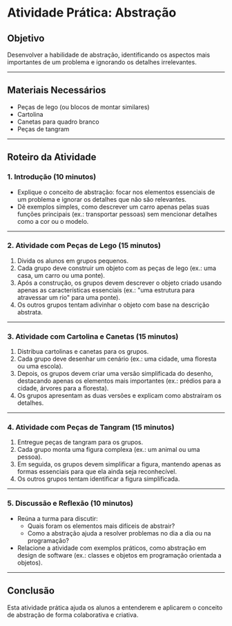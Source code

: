 # Atividade Prática: Abstração

## Objetivo
Desenvolver a habilidade de abstração, identificando os aspectos mais importantes de um problema e ignorando os detalhes irrelevantes.

---

## Materiais Necessários
- Peças de lego (ou blocos de montar similares)
- Cartolina
- Canetas para quadro branco
- Peças de tangram

---

## Roteiro da Atividade

### 1. Introdução (10 minutos)
- Explique o conceito de abstração: focar nos elementos essenciais de um problema e ignorar os detalhes que não são relevantes.
- Dê exemplos simples, como descrever um carro apenas pelas suas funções principais (ex.: transportar pessoas) sem mencionar detalhes como a cor ou o modelo.

---

### 2. Atividade com Peças de Lego (15 minutos)
1. Divida os alunos em grupos pequenos.
2. Cada grupo deve construir um objeto com as peças de lego (ex.: uma casa, um carro ou uma ponte).
3. Após a construção, os grupos devem descrever o objeto criado usando apenas as características essenciais (ex.: "uma estrutura para atravessar um rio" para uma ponte).
4. Os outros grupos tentam adivinhar o objeto com base na descrição abstrata.

---

### 3. Atividade com Cartolina e Canetas (15 minutos)
1. Distribua cartolinas e canetas para os grupos.
2. Cada grupo deve desenhar um cenário (ex.: uma cidade, uma floresta ou uma escola).
3. Depois, os grupos devem criar uma versão simplificada do desenho, destacando apenas os elementos mais importantes (ex.: prédios para a cidade, árvores para a floresta).
4. Os grupos apresentam as duas versões e explicam como abstraíram os detalhes.

---

### 4. Atividade com Peças de Tangram (15 minutos)
1. Entregue peças de tangram para os grupos.
2. Cada grupo monta uma figura complexa (ex.: um animal ou uma pessoa).
3. Em seguida, os grupos devem simplificar a figura, mantendo apenas as formas essenciais para que ela ainda seja reconhecível.
4. Os outros grupos tentam identificar a figura simplificada.

---

### 5. Discussão e Reflexão (10 minutos)
- Reúna a turma para discutir:
  - Quais foram os elementos mais difíceis de abstrair?
  - Como a abstração ajuda a resolver problemas no dia a dia ou na programação?
- Relacione a atividade com exemplos práticos, como abstração em design de software (ex.: classes e objetos em programação orientada a objetos).

---

## Conclusão
Esta atividade prática ajuda os alunos a entenderem e aplicarem o conceito de abstração de forma colaborativa e criativa.
